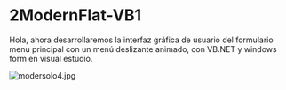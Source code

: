 # 2ModernFlat-VB1
Hola, ahora desarrollaremos la interfaz gráfica de usuario del formulario menu principal con un menú deslizante animado, con VB.NET y windows form en visual estudio.

![modersolo4.jpg](https://i.postimg.cc/Y9Qg8XN8/modersolo4.jpg)
